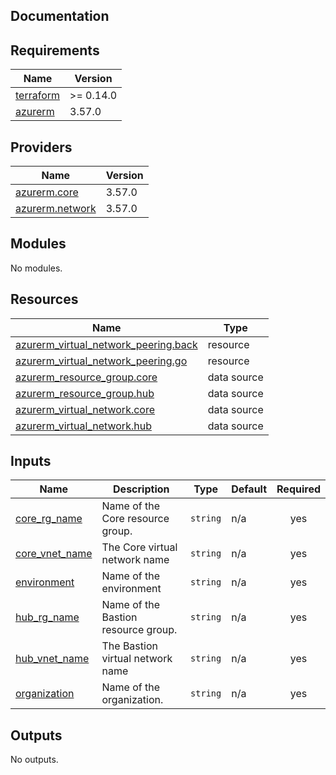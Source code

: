 ## Documentation

<!-- BEGINNING OF PRE-COMMIT-TERRAFORM DOCS HOOK -->
## Requirements

| Name | Version |
|------|---------|
| <a name="requirement_terraform"></a> [terraform](#requirement\_terraform) | >= 0.14.0 |
| <a name="requirement_azurerm"></a> [azurerm](#requirement\_azurerm) | 3.57.0 |

## Providers

| Name | Version |
|------|---------|
| <a name="provider_azurerm.core"></a> [azurerm.core](#provider\_azurerm.core) | 3.57.0 |
| <a name="provider_azurerm.network"></a> [azurerm.network](#provider\_azurerm.network) | 3.57.0 |

## Modules

No modules.

## Resources

| Name | Type |
|------|------|
| [azurerm_virtual_network_peering.back](https://registry.terraform.io/providers/hashicorp/azurerm/3.57.0/docs/resources/virtual_network_peering) | resource |
| [azurerm_virtual_network_peering.go](https://registry.terraform.io/providers/hashicorp/azurerm/3.57.0/docs/resources/virtual_network_peering) | resource |
| [azurerm_resource_group.core](https://registry.terraform.io/providers/hashicorp/azurerm/3.57.0/docs/data-sources/resource_group) | data source |
| [azurerm_resource_group.hub](https://registry.terraform.io/providers/hashicorp/azurerm/3.57.0/docs/data-sources/resource_group) | data source |
| [azurerm_virtual_network.core](https://registry.terraform.io/providers/hashicorp/azurerm/3.57.0/docs/data-sources/virtual_network) | data source |
| [azurerm_virtual_network.hub](https://registry.terraform.io/providers/hashicorp/azurerm/3.57.0/docs/data-sources/virtual_network) | data source |

## Inputs

| Name | Description | Type | Default | Required |
|------|-------------|------|---------|:--------:|
| <a name="input_core_rg_name"></a> [core\_rg\_name](#input\_core\_rg\_name) | Name of the Core resource group. | `string` | n/a | yes |
| <a name="input_core_vnet_name"></a> [core\_vnet\_name](#input\_core\_vnet\_name) | The Core virtual network name | `string` | n/a | yes |
| <a name="input_environment"></a> [environment](#input\_environment) | Name of the environment | `string` | n/a | yes |
| <a name="input_hub_rg_name"></a> [hub\_rg\_name](#input\_hub\_rg\_name) | Name of the Bastion resource group. | `string` | n/a | yes |
| <a name="input_hub_vnet_name"></a> [hub\_vnet\_name](#input\_hub\_vnet\_name) | The Bastion virtual network name | `string` | n/a | yes |
| <a name="input_organization"></a> [organization](#input\_organization) | Name of the organization. | `string` | n/a | yes |

## Outputs

No outputs.
<!-- END OF PRE-COMMIT-TERRAFORM DOCS HOOK -->
